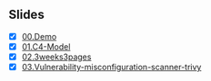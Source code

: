 ## Slides

- [x] [00.Demo](https://guzhongren.github.io/slides/talks/00.Demo/)
- [x] [01.C4-Model](https://guzhongren.github.io/slides/talks/01.C4-Model/)
- [x] [02.3weeks3pages](https://guzhongren.github.io/slides/talks/02.3weeks3pages/)
- [x] [03.Vulnerability-misconfiguration-scanner-trivy](https://guzhongren.github.io/slides/talks/03.Vulnerability-misconfiguration-scanner-trivy/)